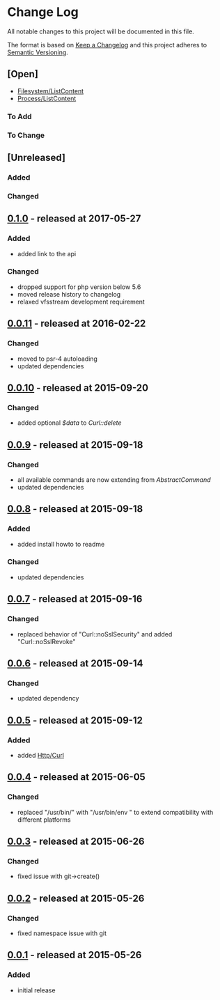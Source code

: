 # Change Log

All notable changes to this project will be documented in this file.

The format is based on [Keep a Changelog](http://keepachangelog.com/)
and this project adheres to [Semantic Versioning](http://semver.org/).

## [Open]

* [Filesystem/ListContent](https://github.com/bazzline/php_component_command/tree/master/example/Example/ls)
* [Process/ListContent](https://github.com/bazzline/php_component_command/tree/master/example/Example/ps)

### To Add

### To Change

## [Unreleased]

### Added

### Changed

## [0.1.0](https://github.com/bazzline/php_component_command_collection/tree/0.1.0) - released at 2017-05-27

### Added

* added link to the api

### Changed

* dropped support for php version below 5.6
* moved release history to changelog
* relaxed vfsstream development requirement

## [0.0.11](https://github.com/bazzline/php_component_command_collection/tree/0.0.11) - released at 2016-02-22

### Changed

* moved to psr-4 autoloading
* updated dependencies

## [0.0.10](https://github.com/bazzline/php_component_command_collection/tree/0.0.10) - released at 2015-09-20

### Changed

* added optional *$data* to *Curl::delete*

## [0.0.9](https://github.com/bazzline/php_component_command_collection/tree/0.0.9) - released at 2015-09-18

### Changed

* all available commands are now extending from *AbstractCommand*
* updated dependencies

## [0.0.8](https://github.com/bazzline/php_component_command_collection/tree/0.0.8) - released at 2015-09-18

### Added

* added install howto to readme

### Changed

* updated dependencies

## [0.0.7](https://github.com/bazzline/php_component_command_collection/tree/0.0.7) - released at 2015-09-16

### Changed

* replaced behavior of "Curl::noSslSecurity" and added "Curl::noSslRevoke"

## [0.0.6](https://github.com/bazzline/php_component_command_collection/tree/0.0.6) - released at 2015-09-14

### Changed

* updated dependency

## [0.0.5](https://github.com/bazzline/php_component_command_collection/tree/0.0.5) - released at 2015-09-12

### Added

* added [Http/Curl](https://github.com/bazzline/php_component_command_collection/blob/master/source/Net/Bazzline/Component/CommandCollection/Http/Curl.php)

## [0.0.4](https://github.com/bazzline/php_component_command_collection/tree/0.0.4) - released at 2015-06-05

### Changed

* replaced "/usr/bin/<command>" with "/usr/bin/env <command>" to extend compatibility with different platforms

## [0.0.3](https://github.com/bazzline/php_component_command_collection/tree/0.0.3) - released at 2015-06-26

### Changed

* fixed issue with git->create()

## [0.0.2](https://github.com/bazzline/php_component_command_collection/tree/0.0.2) - released at 2015-05-26

### Changed

* fixed namespace issue with git

## [0.0.1](https://github.com/bazzline/php_component_command_collection/tree/0.0.1) - released at 2015-05-26

### Added

* initial release
